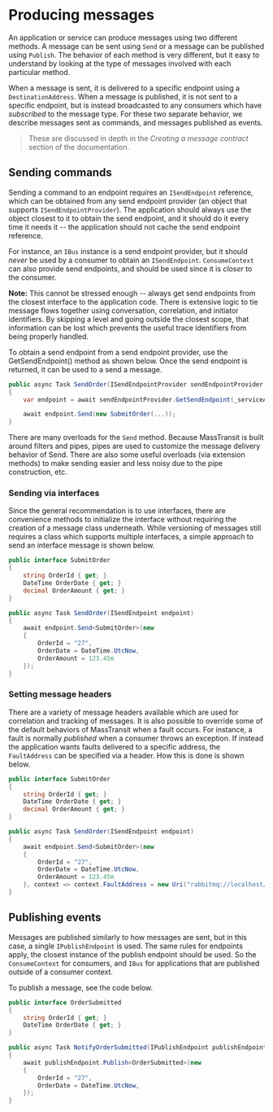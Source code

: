 # Producing messages

An application or service can produce messages using two different methods. A message can be sent using `Send` or a 
message can be published using `Publish`. The behavior of each method is very different, but it easy to understand
by looking at the type of messages involved with each particular method.

When a message is sent, it is delivered to a specific endpoint using a `DestinationAddress`. When a message is published,
it is not sent to a specific endpoint, but is instead broadcasted to any consumers which have *subscribed* to the message type.
For these two separate behavior, we describe messages sent as commands, and messages published as events.

> These are discussed in depth in the *Creating a message contract* section of the documentation.

## Sending commands

Sending a command to an endpoint requires an `ISendEndpoint` reference, which can be obtained from any send endpoint provider
(an object that supports `ISendEndpointProvider`). The application should always use the object closest to it to obtain the send
endpoint, and it should do it every time it needs it -- the application should not cache the send endpoint reference.

For instance, an `IBus` instance is a send endpoint provider, but it should *never* be used by a consumer to obtain
an `ISendEndpoint`. `ConsumeContext` can also provide send endpoints, and should be used since it is *closer* to the consumer.

<div class="alert alert-info">
<b>Note:</b>
	This cannot be stressed enough -- always get send endpoints from the closest interface to the application code. There
	is extensive logic to tie message flows together using conversation, correlation, and initiator identifiers. By skipping
	a level and going outside the closest scope, that information can be lost which prevents the useful trace identifiers from
	being properly handled.
</div>

To obtain a send endpoint from a send endpoint provider, use the GetSendEndpoint() method as shown below. Once the send endpoint 
is returned, it can be used to a send a message.

```csharp
public async Task SendOrder(ISendEndpointProvider sendEndpointProvider)
{
    var endpoint = await sendEndpointProvider.GetSendEndpoint(_serviceAddress);

    await endpoint.Send(new SubmitOrder(...));
}
```

There are many overloads for the `Send` method. Because MassTransit is built around filters and pipes, pipes are used
to customize the message delivery behavior of Send. There are also some useful overloads (via extension methods) to make sending
easier and less noisy due to the pipe construction, etc.

### Sending via interfaces

Since the general recommendation is to use interfaces, there are convenience methods to initialize the interface without
requiring the creation of a message class underneath. While versioning of messages still requires a class which supports
multiple interfaces, a simple approach to send an interface message is shown below.

```csharp
public interface SubmitOrder
{
    string OrderId { get; }
    DateTime OrderDate { get; }
    decimal OrderAmount { get; }
}

public async Task SendOrder(ISendEndpoint endpoint)
{
    await endpoint.Send<SubmitOrder>(new
    {
        OrderId = "27",
        OrderDate = DateTime.UtcNow,
        OrderAmount = 123.45m
    });
}
```

### Setting message headers

There are a variety of message headers available which are used for correlation and tracking of messages. It is also possible to
override some of the default behaviors of MassTransit when a fault occurs. For instance, a fault is normally *published* when a
consumer throws an exception. If instead the application wants faults delivered to a specific address, the ``FaultAddress`` can 
be specified via a header. How this is done is shown below.

```csharp
public interface SubmitOrder
{
    string OrderId { get; }
    DateTime OrderDate { get; }
    decimal OrderAmount { get; }
}

public async Task SendOrder(ISendEndpoint endpoint)
{
    await endpoint.Send<SubmitOrder>(new
    {
        OrderId = "27",
        OrderDate = DateTime.UtcNow,
        OrderAmount = 123.45m
    }, context => context.FaultAddress = new Uri("rabbitmq://localhost/order_faults"));
}
```

## Publishing events

Messages are published similarly to how messages are sent, but in this case, a single `IPublishEndpoint` is used. The same
rules for endpoints apply, the closest instance of the publish endpoint should be used. So the `ConsumeContext` for consumers,
and `IBus` for applications that are published outside of a consumer context.

To publish a message, see the code below.

```csharp
public interface OrderSubmitted
{
    string OrderId { get; }
    DateTime OrderDate { get; }
}

public async Task NotifyOrderSubmitted(IPublishEndpoint publishEndpoint)
{
    await publishEndpoint.Publish<OrderSubmitted>(new
    {
        OrderId = "27",
        OrderDate = DateTime.UtcNow,
    });
}
```